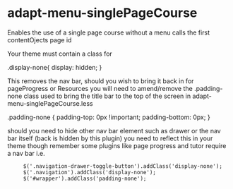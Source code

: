 adapt-menu-singlePageCourse
=====================

Enables the use of a single page course without a menu calls the first contentOjects page id

Your theme must contain a class for 

.display-none{
  display: hidden;
  }
  
This removes the nav bar, should you wish to bring it back in for pageProgress or Resources you will need to amend/remove the .padding-none class used to bring the title bar to the top of the screen in adapt-menu-singlePageCourse.less

.padding-none {
	padding-top: 0px !important;
	padding-bottom: 0px;
}

should you need to hide other nav bar element such as drawer or the nav bar itself (back is hidden by this plugin) you need to reflect this in your theme though remember some plugins like page progress and tutor require a nav bar i.e.

         $('.navigation-drawer-toggle-button').addClass('display-none');
         $('.navigation').addClass('display-none');
         $('#wrapper').addClass('padding-none');
